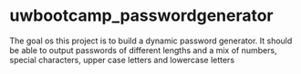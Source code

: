 # uwbootcamp_passwordgenerator
The goal os this project is to build a dynamic password generator. It should be able to output passwords of different lengths and a mix of numbers, special characters, upper case letters and lowercase letters
